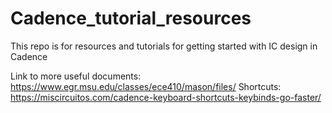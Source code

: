 # Cadence_tutorial_resources
This repo is for resources and tutorials for getting started with IC design in Cadence

Link to more useful documents: https://www.egr.msu.edu/classes/ece410/mason/files/
Shortcuts: https://miscircuitos.com/cadence-keyboard-shortcuts-keybinds-go-faster/
